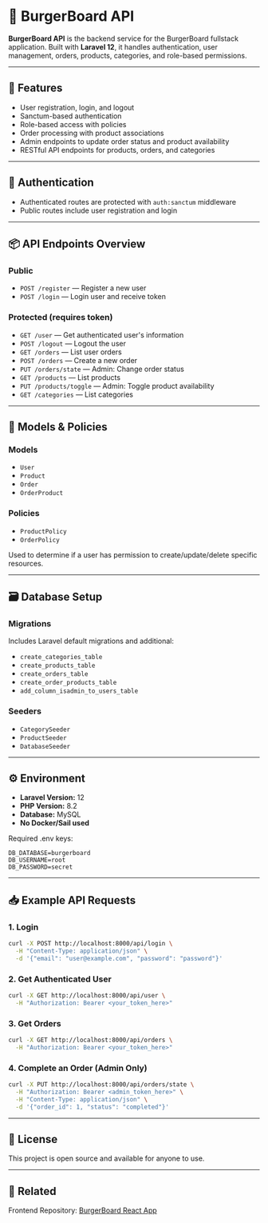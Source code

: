 # 🍔 BurgerBoard API

**BurgerBoard API** is the backend service for the BurgerBoard fullstack application. Built with **Laravel 12**, it handles authentication, user management, orders, products, categories, and role-based permissions.

---

## 🚀 Features

-   User registration, login, and logout
-   Sanctum-based authentication
-   Role-based access with policies
-   Order processing with product associations
-   Admin endpoints to update order status and product availability
-   RESTful API endpoints for products, orders, and categories

---

## 🔐 Authentication

-   Authenticated routes are protected with `auth:sanctum` middleware
-   Public routes include user registration and login

---

## 📦 API Endpoints Overview

### Public

-   `POST /register` — Register a new user
-   `POST /login` — Login user and receive token

### Protected (requires token)

-   `GET /user` — Get authenticated user's information
-   `POST /logout` — Logout the user
-   `GET /orders` — List user orders
-   `POST /orders` — Create a new order
-   `PUT /orders/state` — Admin: Change order status
-   `GET /products` — List products
-   `PUT /products/toggle` — Admin: Toggle product availability
-   `GET /categories` — List categories

---

## 🧱 Models & Policies

### Models

-   `User`
-   `Product`
-   `Order`
-   `OrderProduct`

### Policies

-   `ProductPolicy`
-   `OrderPolicy`

Used to determine if a user has permission to create/update/delete specific resources.

---

## 🗃️ Database Setup

### Migrations

Includes Laravel default migrations and additional:

-   `create_categories_table`
-   `create_products_table`
-   `create_orders_table`
-   `create_order_products_table`
-   `add_column_isadmin_to_users_table`

### Seeders

-   `CategorySeeder`
-   `ProductSeeder`
-   `DatabaseSeeder`

---

## ⚙️ Environment

-   **Laravel Version:** 12
-   **PHP Version:** 8.2
-   **Database:** MySQL
-   **No Docker/Sail used**

Required .env keys:

```env
DB_DATABASE=burgerboard
DB_USERNAME=root
DB_PASSWORD=secret
```

---

## 📥 Example API Requests

### 1. Login

```bash
curl -X POST http://localhost:8000/api/login \
  -H "Content-Type: application/json" \
  -d '{"email": "user@example.com", "password": "password"}'
```

### 2. Get Authenticated User

```bash
curl -X GET http://localhost:8000/api/user \
  -H "Authorization: Bearer <your_token_here>"
```

### 3. Get Orders

```bash
curl -X GET http://localhost:8000/api/orders \
  -H "Authorization: Bearer <your_token_here>"
```

### 4. Complete an Order (Admin Only)

```bash
curl -X PUT http://localhost:8000/api/orders/state \
  -H "Authorization: Bearer <admin_token_here>" \
  -H "Content-Type: application/json" \
  -d '{"order_id": 1, "status": "completed"}'
```

---

## 📄 License

This project is open source and available for anyone to use.

---

## 🔗 Related

Frontend Repository: [BurgerBoard React App](https://github.com/Diego3128/burgerboard-frontend)
